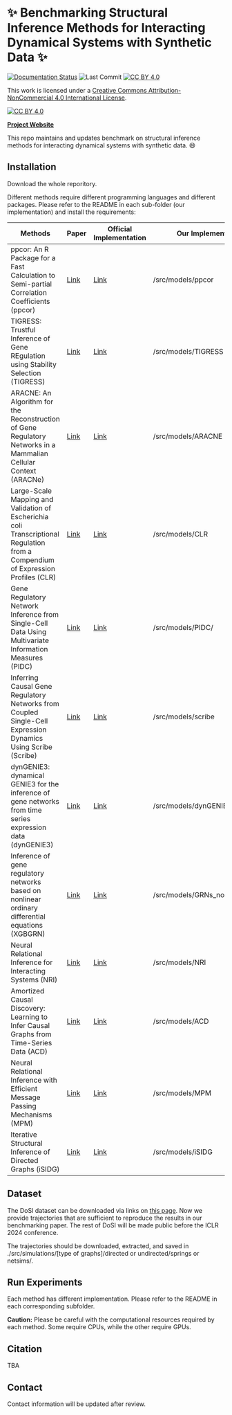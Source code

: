 # :sparkles: Benchmarking Structural Inference Methods for Interacting Dynamical Systems with Synthetic Data :sparkles:


[![Documentation Status](https://readthedocs.org/projects/benchmarking-structural-inference-methods/badge/?version=latest)](https://benchmarking-structural-inference-methods.readthedocs.io/en/latest/?badge=latest)
![Last Commit](https://img.shields.io/github/last-commit/divelab/DIG)
[![CC BY 4.0][cc-by-shield]][cc-by]

This work is licensed under a
[Creative Commons Attribution-NonCommercial 4.0 International License][cc-by]. 

[![CC BY 4.0][cc-by-image]][cc-by]

[cc-by]: http://creativecommons.org/licenses/by/4.0/
[cc-by-image]: https://i.creativecommons.org/l/by/4.0/88x31.png
[cc-by-shield]: https://img.shields.io/badge/License-CC%20BY%204.0-lightgrey

[**Project Website**](https://structinfer.github.io/)

This repo maintains and updates benchmark on structural inference methods for interacting dynamical systems with synthetic data. :smile:

## Installation

Download the whole reporitory.


Different methods require different programming languages and different packages. Please refer to the README in each sub-folder (our implementation) and install the requirements:

| Methods                                                      | Paper                                                        | Official Implementation                                      | Our Implementation                                           |
| ------------------------------------------------------------ | ------------------------------------------------------------ | ------------------------------------------------------------ | ------------------------------------------------------------ |
| ppcor: An R Package for a Fast Calculation to Semi-partial Correlation Coefficients (ppcor) | [Link](https://www.ncbi.nlm.nih.gov/pmc/articles/PMC4681537/) | [Link](https://cran.r-project.org/web/packages/ppcor/index.html) | /src/models/ppcor |
| TIGRESS: Trustful Inference of Gene REgulation using Stability Selection (TIGRESS) | [Link](https://bmcsystbiol.biomedcentral.com/articles/10.1186/1752-0509-6-145) | [Link](https://github.com/jpvert/tigress/tree/master)        | /src/models/TIGRESS |
| ARACNE: An Algorithm for the Reconstruction of Gene Regulatory Networks in a Mammalian Cellular Context (ARACNe) | [Link](https://bmcbioinformatics.biomedcentral.com/articles/10.1186/1471-2105-7-S1-S7) | [Link](https://califano.c2b2.columbia.edu/aracne)            | /src/models/ARACNE |
| Large-Scale Mapping and Validation of Escherichia coli Transcriptional Regulation from a Compendium of Expression Profiles (CLR) | [Link](https://journals.plos.org/plosbiology/article?id=10.1371/journal.pbio.0050008) | [Link](https://bioconductor.org/install/)                    | /src/models/CLR |
| Gene Regulatory Network Inference from Single-Cell Data Using Multivariate Information Measures (PIDC) | [Link](https://www.sciencedirect.com/science/article/pii/S2405471217303861) | [Link](https://github.com/Tchanders/NetworkInference.jl)     | /src/models/PIDC/ |
| Inferring Causal Gene Regulatory Networks from Coupled Single-Cell Expression Dynamics Using Scribe (Scribe) | [Link](https://www.sciencedirect.com/science/article/pii/S2405471220300363) | [Link](https://github.com/aristoteleo/Scribe-py/tree/master) | /src/models/scribe |
| dynGENIE3: dynamical GENIE3 for the inference of gene networks from time series expression data (dynGENIE3) | [Link](https://www.nature.com/articles/s41598-018-21715-0)   | [Link](https://github.com/vahuynh/dynGENIE3/tree/master)     | /src/models/dynGENIE3 |
| Inference of gene regulatory networks based on nonlinear ordinary differential equations (XGBGRN) | [Link](https://academic.oup.com/bioinformatics/article/36/19/4885/5709036) | [Link](https://github.com/lab319/GRNs_nonlinear_ODEs)        | /src/models/GRNs_nonlinear_ODEs |
| Neural Relational Inference for Interacting Systems (NRI)    | [Link](http://proceedings.mlr.press/v80/kipf18a/kipf18a.pdf) | [Link](http://github.com/ethanfetaya/NRI)                    | /src/models/NRI |
| Amortized Causal Discovery: Learning to Infer Causal Graphs from Time-Series Data (ACD) | [Link](https://proceedings.mlr.press/v177/lowe22a/lowe22a.pdf) | [Link](https://github.com/loeweX/AmortizedCausalDiscovery)   | /src/models/ACD |
| Neural Relational Inference with Efficient Message Passing Mechanisms (MPM) | [Link](https://ojs.aaai.org/index.php/AAAI/article/view/16868) | [Link](https://github.com/hilbert9221/NRI-MPM)               | /src/models/MPM |
| Iterative Structural Inference of Directed Graphs (iSIDG)    | [Link](https://papers.nips.cc/paper_files/paper/2022/file/39717429762da92201a750dd03386920-Paper-Conference.pdf) | [Link](https://github.com/AoranWANGRalf/iSIDG)               | /src/models/iSIDG |



## Dataset

The DoSI dataset can be downloaded via links on [this page](https://structinfer.github.io/download/). Now we provide trajectories that are sufficient to reproduce the results in our benchmarking paper. The rest of DoSI will be made public before the ICLR 2024 conference.

The trajectories should be downloaded, extracted, and saved in ./src/simulations/[type of graphs]/directed or undirected/springs or netsims/. 

## Run Experiments

Each method has different implementation. Please refer to the README in each corresponding subfolder. 

**Caution:** Please be careful with the computational resources required by each method. Some require CPUs, while the other require GPUs.


## Citation

TBA

## Contact

Contact information will be updated after review.

